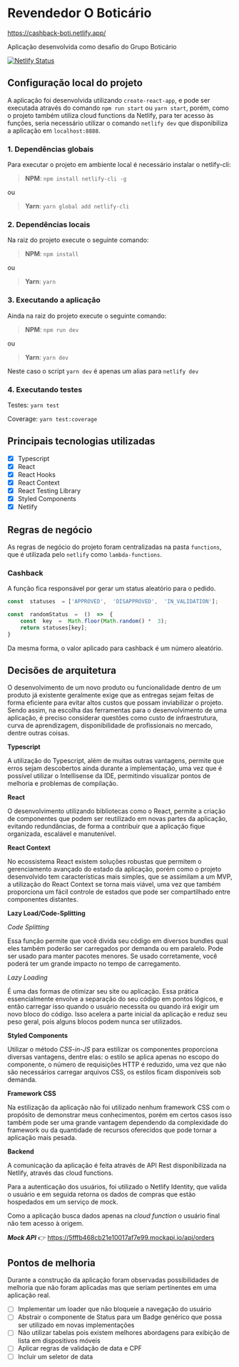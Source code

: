 

# Revendedor O Boticário
https://cashback-boti.netlify.app/

Aplicação desenvolvida como desafio do Grupo Boticário

[![Netlify Status](https://api.netlify.com/api/v1/badges/91d065bb-a9d4-4deb-9b11-d8664bae44af/deploy-status)](https://app.netlify.com/sites/cashback-boti/deploys)

## Configuração local do projeto
A aplicação foi desenvolvida utilizando `create-react-app`, e pode ser executada através do comando `npm run start` ou `yarn start`, porém, como o projeto também utiliza cloud functions da Netlify, para ter acesso às funções, seria necessário utilizar o comando `netlify dev` que disponibiliza a aplicação em `localhost:8888`.

### 1. Dependências globais
Para executar o projeto em ambiente local é necessário instalar o netlify-cli:

>**NPM**: `npm install netlify-cli -g`

ou

>**Yarn**: `yarn global add netlify-cli`

### 2. Dependências locais
Na raiz do projeto execute o seguinte comando:
> **NPM**: `npm install`

ou

> **Yarn**: `yarn`

### 3. Executando a aplicação
Ainda na raiz do projeto execute o seguinte comando:

> **NPM**: `npm run dev`

ou

> **Yarn**: `yarn dev`

Neste caso o script `yarn dev` é apenas um alias para `netlify dev`

### 4. Executando testes
Testes:
`yarn test`

Coverage:
`yarn test:coverage`

## Principais tecnologias utilizadas

- [x] Typescript
- [x] React
- [x] React Hooks
- [x] React Context
- [x] React Testing Library
- [x] Styled Components
- [x] Netlify

## Regras de negócio
As regras de negócio do projeto foram centralizadas na pasta `functions`, que é utilizada pelo `netlify` como `lambda-functions`.

### Cashback
A função fica responsável por gerar um status aleatório para o pedido.

```js
const  statuses  = ['APPROVED',  'DISAPPROVED',  'IN_VALIDATION'];

const  randomStatus  =  ()  =>  {
	const  key  =  Math.floor(Math.random() *  3);
	return statuses[key];
}
```

Da mesma forma, o valor aplicado para cashback é um número aleatório.

## Decisões de arquitetura
O desenvolvimento de um novo produto ou funcionalidade dentro de um produto já existente geralmente exige que as entregas sejam feitas de forma eficiente para evitar altos custos que possam inviabilizar o projeto. Sendo assim, na escolha das ferramentas para o desenvolvimento de uma aplicação, é preciso considerar questões como custo de infraestrutura, curva de aprendizagem, disponibilidade de profissionais no mercado, dentre outras coisas.

**Typescript**

A utilização do Typescript, além de muitas outras vantagens, permite que erros sejam descobertos ainda durante a implementação, uma vez que é possível utilizar o Intellisense da IDE, permitindo visualizar pontos de melhoria e problemas de compilação.

**React**

O desenvolvimento utilizando bibliotecas como o React, permite a criação de componentes que podem ser reutilizado em novas partes da aplicação, evitando redundâncias, de forma a contribuir que a aplicação fique organizada, escalável e manutenível.

**React Context**

No ecossistema React existem soluções robustas que permitem o gerenciamento avançado do estado da aplicação, porém como o projeto desenvolvido tem características mais simples, que se assimilam a um MVP, a utilização do React Context se torna mais viável, uma vez que também proporciona um fácil controle de estados que pode ser compartilhado entre componentes distantes.

**Lazy Load/Code-Splitting**

_Code Splitting_

Essa função permite que você divida seu código em diversos bundles qual eles também poderão ser carregados por demanda ou em paralelo. Pode ser usado para manter pacotes menores. Se usado corretamente, você poderá ter um grande impacto no tempo de carregamento.

_Lazy Loading_

É uma das formas de otimizar seu site ou aplicação. Essa prática essencialmente envolve a separação do seu código em pontos lógicos, e então carregar isso quando o usuário necessita ou quando irá exigir um novo bloco do código. Isso acelera a parte inicial da aplicação e reduz seu peso geral, pois alguns blocos podem nunca ser utilizados.

**Styled Components**

Utilizar o método _CSS-in-JS_ para estilizar os componentes proporciona diversas vantagens, dentre elas: o estilo se aplica apenas no escopo do componente, o número de requisições HTTP é reduzido, uma vez que não são necessários carregar arquivos CSS, os estilos ficam disponíveis sob demanda.

**Framework CSS**

Na estilização da aplicação não foi utilizado nenhum framework CSS com o propósito de demonstrar meus conhecimentos, porém em certos casos isso também pode ser uma grande vantagem dependendo da complexidade do framework ou da quantidade de recursos oferecidos que pode tornar a aplicação mais pesada.

**Backend**

A comunicação da aplicação é feita através de API Rest disponibilizada na Netlify, através das cloud functions.

Para a autenticação dos usuários, foi utilizado o Netlify Identity, que valida o usuário e em seguida retorna os dados de compras que estão hospedados em um serviço de mock.

Como a aplicação busca dados apenas na _cloud function_ o usuário final não tem acesso à origem.

**_Mock API_** 👉 https://5fffb468cb21e10017af7e99.mockapi.io/api/orders

## Pontos de melhoria
Durante a construção da aplicação foram observadas possibilidades de melhoria que não foram aplicadas mas que seriam pertinentes em uma aplicação real.

 - [ ] Implementar um loader que não bloqueie a navegação do usuário
 - [ ] Abstrair o componente de Status para um Badge genérico que possa ser utilizado em novas implementações
 - [ ] Não utilizar tabelas pois existem melhores abordagens para exibição de lista em dispositivos móveis
 - [ ] Aplicar regras de validação de data e CPF
 - [ ] Incluir um seletor de data
